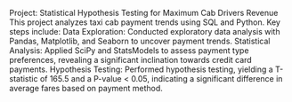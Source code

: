 Project: Statistical Hypothesis Testing for Maximum Cab Drivers Revenue
This project analyzes taxi cab payment trends using SQL and Python. Key steps include:
Data Exploration: Conducted exploratory data analysis with Pandas, Matplotlib, and Seaborn to uncover payment trends.
Statistical Analysis: Applied SciPy and StatsModels to assess payment type preferences, revealing a significant inclination towards credit card payments.
Hypothesis Testing: Performed hypothesis testing, yielding a T-statistic of 165.5 and a P-value < 0.05, indicating a significant difference in average fares based on payment method.
